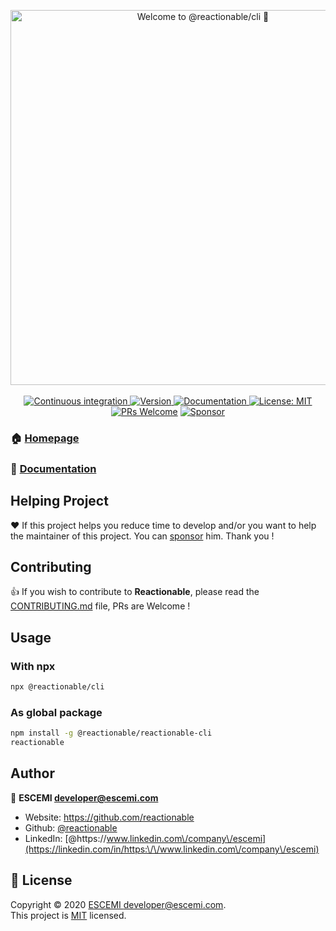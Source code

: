 <p align="center">
  <a href="#" target="_blank">
    <img alt="Welcome to @reactionable/cli 👋" src="https://repository-images.githubusercontent.com/215311972/d9a05700-fbbf-11e9-96c7-c9230f407f12" width="600">
  </a>
  <br/><br/>
  <a href="https://github.com/reactionable/reactionable-cli/actions?query=workflow%3A%22Continuous+Integration%22" target="_blank">
    <img alt="Continuous integration" src="https://github.com/reactionable/reactionable-cli/workflows/Continuous%20Integration/badge.svg">
  </a>
  <a href="https://www.npmjs.com/package/@reactionable/cli" target="_blank">
    <img alt="Version" src="https://img.shields.io/npm/v/@reactionable/cli.svg">
  </a>
  <a href="https://github.com/reactionable/reactionable-cli#readme" target="_blank">
    <img alt="Documentation" src="https://img.shields.io/badge/documentation-yes-brightgreen.svg" />
  </a>
  <a href="https://github.com/reactionable/reactionable/blob/master/LICENSE" target="_blank">
    <img alt="License: MIT" src="https://img.shields.io/badge/License-MIT-yellow.svg" />
  </a>
  <a href="CONTRIBUTING.md" target="_blank"><img src="https://img.shields.io/badge/PRs-welcome-brightgreen.svg" alt="PRs Welcome"></a>
  <a href="https://github.com/sponsors/neilime"><img src="https://img.shields.io/badge/%E2%9D%A4-Sponsor-ff69b4" alt="Sponsor"></a>
</p>

### 🏠 [Homepage](https://reactionable.github.io/reactionable-cli)

### 🧾 [Documentation](https://reactionable.github.io/reactionable-cli/docs)

## Helping Project

❤️ If this project helps you reduce time to develop and/or you want to help the maintainer of this project. You can [sponsor](https://github.com/sponsors/neilime) him. Thank you !

## Contributing

👍 If you wish to contribute to __Reactionable__, please read the [CONTRIBUTING.md](CONTRIBUTING.md) file, PRs are Welcome !

## Usage

### With npx
```sh
npx @reactionable/cli
```

### As global package

```sh
npm install -g @reactionable/reactionable-cli
reactionable
```

## Author

👤 **ESCEMI <developer@escemi.com>**

* Website: https://github.com/reactionable
* Github: [@reactionable](https://github.com/reactionable)
* LinkedIn: [@https:\/\/www.linkedin.com\/company\/escemi](https://linkedin.com/in/https:\/\/www.linkedin.com\/company\/escemi)

## 📝 License

Copyright © 2020 [ESCEMI <developer@escemi.com>](https://github.com/reactionable).<br />
This project is [MIT](https://github.com/reactionable/reactionable-cli/blob/master/LICENSE) licensed.